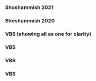 ### Shoshammish 2021

### Shoshammish 2020

### VBS (showing all as one for clarity)

### VBS

### VBS

### VBS

###

###

###

###

###

###

###

###
